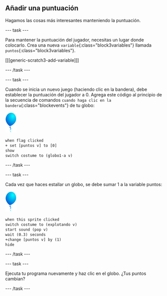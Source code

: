 ## Añadir una puntuación

Hagamos las cosas más interesantes manteniendo la puntuación.

--- task ---

Para mantener la puntuación del jugador, necesitas un lugar donde colocarlo. Crea una nueva `variable`{:class="block3variables"} llamada `puntos`{:class="block3variables"}.

[[[generic-scratch3-add-variable]]]

--- /task ---

--- task ---

Cuando se inicia un nuevo juego (haciendo clic en la bandera), debe establecer la puntuación del jugador a 0. Agrega este código al principio de la secuencia de comandos `cuando haga clic en la bandera`{:class="blockevents"} de tu globo:

![objeto globo](images/balloon-sprite.png)

```blocks3
when flag clicked
+ set [puntos v] to [0]
show
switch costume to (globo1-a v)
```

--- /task ---

--- task ---

Cada vez que haces estallar un globo, se debe sumar 1 a la variable puntos:

![objeto globo](images/balloon-sprite.png)

```blocks3
when this sprite clicked
switch costume to (explotando v)
start sound (pop v)
wait (0.3) seconds
+change [puntos v] by (1)
hide
```

--- /task ---

--- task ---

Ejecuta tu programa nuevamente y haz clic en el globo. ¿Tus puntos cambian?

--- /task ---

